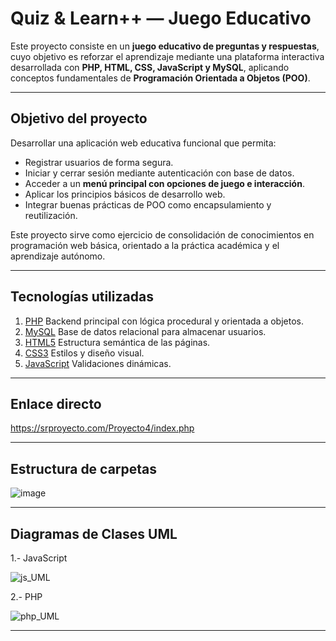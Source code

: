 # Quiz & Learn++ — Juego Educativo

Este proyecto consiste en un **juego educativo de preguntas y respuestas**, cuyo objetivo es reforzar el aprendizaje mediante una plataforma interactiva desarrollada con **PHP, HTML, CSS, JavaScript y MySQL**, aplicando conceptos fundamentales de **Programación Orientada a Objetos (POO)**.

---

## Objetivo del proyecto

Desarrollar una aplicación web educativa funcional que permita:

- Registrar usuarios de forma segura.
- Iniciar y cerrar sesión mediante autenticación con base de datos.
- Acceder a un **menú principal con opciones de juego e interacción**.
- Aplicar los principios básicos de desarrollo web.
- Integrar buenas prácticas de POO como encapsulamiento y reutilización.

Este proyecto sirve como ejercicio de consolidación de conocimientos en programación web básica, orientado a la práctica académica y el aprendizaje autónomo.

---

## Tecnologías utilizadas

1. [PHP](https://www.php.net/)         Backend principal con lógica procedural y orientada a objetos. 
2. [MySQL](https://dev.mysql.com/doc/)       Base de datos relacional para almacenar usuarios. 
3. [HTML5](https://developer.mozilla.org/en-US/docs/Web/HTML)       Estructura semántica de las páginas. 
4. [CSS3](https://developer.mozilla.org/en-US/docs/Web/CSS)        Estilos y diseño visual. 
5. [JavaScript](https://www.javascript.com/learn)  Validaciones dinámicas.
   
---
   
## Enlace directo 

https://srproyecto.com/Proyecto4/index.php

---

## Estructura de carpetas

![image](https://github.com/user-attachments/assets/456dc316-9228-4d83-a5cf-0c4f93ea37c0)

---

## Diagramas de Clases UML

1.- JavaScript

![js_UML](https://github.com/user-attachments/assets/b5ea45f6-2818-4225-a169-b19019223243)

2.- PHP

![php_UML](https://github.com/user-attachments/assets/fa7def09-1e50-4114-b1d3-58eac8b5bf14)

---
